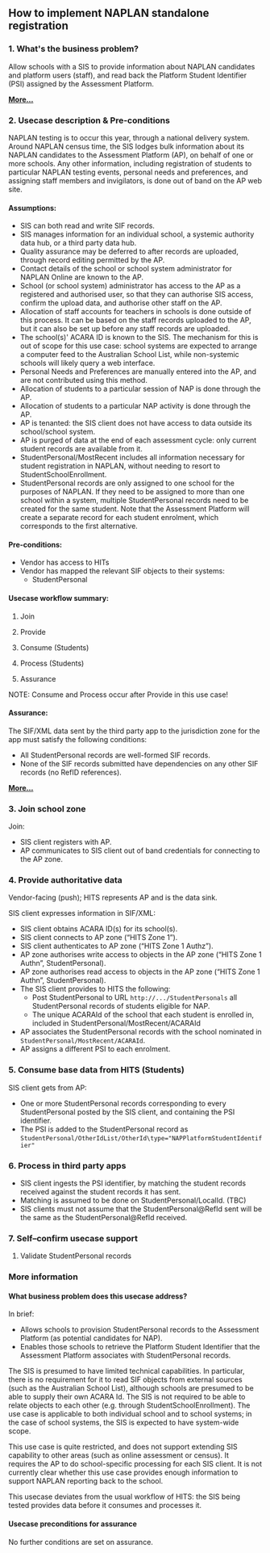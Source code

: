 

## How to implement NAPLAN standalone registration

### 1. What's the business problem?

Allow schools with a SIS to provide information about NAPLAN candidates
and platform users (staff), and read back the Platform Student
Identifier (PSI) assigned by the Assessment Platform.

**[More...](#what-business-problem-does-this-usecase-address)**

### 2. Usecase description & Pre-conditions

NAPLAN testing is to occur this year, through a national delivery
system. Around NAPLAN census time, the SIS lodges bulk information about
its NAPLAN candidates to the Assessment Platform (AP), on behalf of one
or more schools. Any other information, including registration of
students to particular NAPLAN testing events, personal needs and
preferences, and assigning staff members and invigilators, is done out
of band on the AP web site.

#### Assumptions:

-   SIS can both read and write SIF records.
-   SIS manages information for an individual school, a systemic
    authority data hub, or a third party data hub.
-   Quality assurance may be deferred to after records are
    uploaded, through record editing permitted by the
    AP.
-   Contact details of the school or school system administrator
    for NAPLAN Online are known to the AP.
-   School (or school system) administrator has
    access to the AP as a registered and authorised user, so that they
    can authorise SIS access, confirm the upload data, and authorise
    other staff on the AP.
-   Allocation of staff accounts for teachers in schools is done outside
    of this process. It can be based on the staff records uploaded to
    the AP, but it can also be set up before any staff records
    are uploaded.
-   The school(s)' ACARA ID is known to the SIS. The mechanism for this
    is out of scope for this use case: school systems are expected to
    arrange a computer feed to the Australian School List, while
    non-systemic schools will likely query a web interface.
-   Personal Needs and  Preferences are manually entered into the AP, and are not
    contributed using this method.
-   Allocation of students to a particular session of NAP is done
    through the AP.
-   Allocation of students to a particular NAP activity is
    done through the AP.
-   AP is tenanted: the SIS client does not have access to data outside
    its school/school system.
-   AP is purged of data at the end of each assessment cycle: only
    current student records are available from it.
-   StudentPersonal/MostRecent
    includes all information necessary for student registration in
    NAPLAN, without needing to resort to StudentSchoolEnrollment.
-   StudentPersonal
    records are only assigned
    to one school for the purposes of NAPLAN. If they need to be
    assigned to more than one school within a system, multiple
    StudentPersonal records need to be created for the same student.
    Note that the Assessment Platform will create a separate record for
    each student enrolment, which corresponds to the
    first alternative.

#### Pre-conditions:

-   Vendor has access to HITs
-   Vendor has mapped the relevant SIF objects to their
    systems:
    -   StudentPersonal

#### Usecase workflow summary:

1.  Join

2.  Provide

3.  Consume (Students)

4.  Process (Students)

5.  Assurance

NOTE: Consume and Process occur after
Provide in this use case!

#### Assurance:

The SIF/XML data sent by the third party app to the jurisdiction zone
for the app must satisfy the following conditions:

-  All StudentPersonal records are well-formed SIF records.
-   None of the SIF records submitted
    have dependencies on any other SIF records (no
    RefID references).

**[More...](#usecase-preconditions-for-assurance)**

### 3. Join school zone

Join:
-   SIS client registers with AP.
-   AP communicates to
    SIS client out of band credentials for connecting to the AP
    zone.

### 4. Provide authoritative data

Vendor-facing (push); HITS represents AP and is the data sink.

SIS client expresses information in SIF/XML:
-   SIS client obtains ACARA ID(s) for its school(s).
-   SIS client connects to AP zone (“HITS Zone 1”).
-   SIS client authenticates to AP zone (“HITS Zone 1 Authz”).
-   AP zone authorises write access to objects in the AP zone (“HITS
    Zone 1 Authn”, StudentPersonal).
-   AP zone authorises read access to objects in the AP zone (“HITS Zone
    1 Authn”, StudentPersonal).
-   The SIS client provides to HITS the following:    
    - Post StudentPersonal to URL `http://.../StudentPersonals`
        all StudentPersonal records of students eligible for NAP.
    - The unique ACARAId of the school that each student is enrolled in, included in StudentPersonal/MostRecent/ACARAId            
-   AP associates the StudentPersonal
    records with the school nominated in `StudentPersonal/MostRecent/ACARAId`.
-   AP assigns a different PSI to each enrolment.

### 5. Consume base data from HITS (Students)

SIS client gets from AP:
-   One or more StudentPersonal records corresponding to
        every StudentPersonal posted by the SIS client, and containing
        the PSI identifier.
-   The PSI is added to the StudentPersonal record as
        `StudentPersonal/OtherIdList/OtherId\type="NAPPlatformStudentIdentifier"`

### 6. Process in third party apps

- SIS client ingests the PSI identifier, by matching the student records received against the student records it has sent.
- Matching is assumed to be done on StudentPersonal/LocalId. (TBC)
- SIS clients must not assume that the StudentPersonal@RefId sent will be the same as the StudentPersonal@RefId received.


### 7. Self–confirm usecase support


1.  Validate StudentPersonal records

### More information


#### What business problem does this usecase address?

In brief:

-   Allows schools to provision StudentPersonal records to the Assessment
    Platform (as potential candidates for NAP).
-   Enables those schools to retrieve the Platform Student Identifier
    that the Assessment Platform associates with StudentPersonal
    records.

The SIS is presumed to have limited technical capabilities. In
particular, there is no requirement for it to read SIF objects from
external sources (such as the Australian School List), although schools
are presumed to be able to supply their own ACARA Id. The SIS is not
required to be able to relate objects to each other (e.g. through
StudentSchoolEnrollment). The use case is applicable to both individual
school and to school systems; in the case of school systems, the SIS is
expected to have system-wide scope.

This use case is quite restricted, and does not support extending SIS
capability to other areas (such as online assessment or census). It
requires the AP to do school-specific processing for each SIS client. It
is not currently clear whether this use case provides enough information
to support NAPLAN reporting back to the school.

This usecase deviates from the usual workflow of HITS: the SIS being
tested provides data before it consumes and processes it.

#### Usecase preconditions for assurance 

No further conditions are set on assurance.
